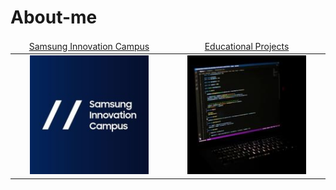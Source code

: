 # About-me

<table>
    <thead>
        <tr>
<td align="center" width="25%"><a href="https://github.com/AGhaith/SICFinalProject/blob/main/README.md">         Samsung Innovation Campus    </a></td>
<td align="center" width="25%"><a href="https://github.com/AGhaith/educational-projects/blob/master/README.md">              Educational Projects         </a></td>
        </tr>
    </thead>
    <tbody>
        <tr>
<td align="center"><a href="https://github.com/AGhaith/SICFinalProject/blob/main/README.md">        <img src="/logos/Samsung-Innovation-Campus-Project.png"          width="80%"></img></a></td>
<td align="center"><a href="https://github.com/AGhaith/educational-projects/blob/master/README.md">             <img src="/logos/educational-projects.png"               width="80%"></img></a></td>
        </tr>
    </tbody>
</table>
</table>
